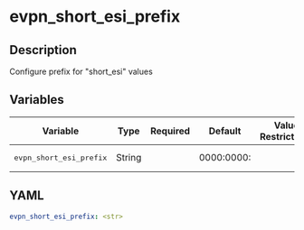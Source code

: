 # evpn_short_esi_prefix

## Description

Configure prefix for "short_esi" values

## Variables

| Variable | Type | Required | Default | Value Restrictions | Description |
| -------- | ---- | -------- | ------- | ------------------ | ----------- |
| <pre>evpn_short_esi_prefix | String |  | 0000:0000: |  | EVPN Short ESI Prefix |

## YAML

```yaml
evpn_short_esi_prefix: <str>
```